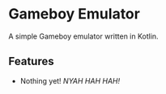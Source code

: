 Gameboy Emulator
=================

A simple Gameboy emulator written in Kotlin.

## Features
- Nothing yet! _NYAH HAH HAH!_